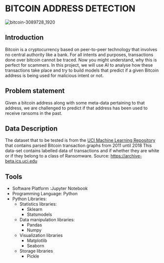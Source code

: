 #  BITCOIN ADDRESS DETECTION
![bitcoin-3089728_1920](https://user-images.githubusercontent.com/90555069/141302997-084bf37b-8082-4361-9f7e-edc7882a44a3.jpeg)

## Introduction
Bitcoin is a cryptocurrency based on peer-to-peer technology that involves no central authority like a bank.
For all intents and purposes, transactions done over bitcoin cannot be traced. Now you might understand, why this is perfect for scammers.
In this project, we will use AI to analyse how these transactions take place and try to build models that predict if a given Bitcoin address is being used for malicious intent or not.
## Problem statement
Given a bitcoin address along with some meta-data pertaining to that address, we are challenged to predict if that address has been used to receive ransoms in the past.
## Data Description
The dataset that to be tested is from the [UCI Machine Learning Repository](https://archive-beta.ics.uci.edu) that contains parsed Bitcoin transaction graphs from 2011 until 2018 This data-set contains labelled data of transactions and if whether they are white or if they belong to a class of Ransomware.
Source: https://archive-beta.ics.uci.edu
## Tools
- Software Platform :Jupyter Notebook
- Programming Language: Python
- Python Libraries:
    - Statistics libraries:
        - Sklearn
        - Statsmodels
    - Data manipulation libraries:
        - Pandas
        - Numpy
    - Visualization libraries
        - Matplotlib
        - Seaborn
    - Storage libraries
        - Pickle
